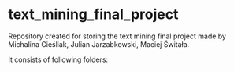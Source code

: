 # text_mining_final_project
Repository created for storing the text mining final project made by Michalina Cieśliak, Julian Jarzabkowski, Maciej Świtała.

It consists of following folders:
